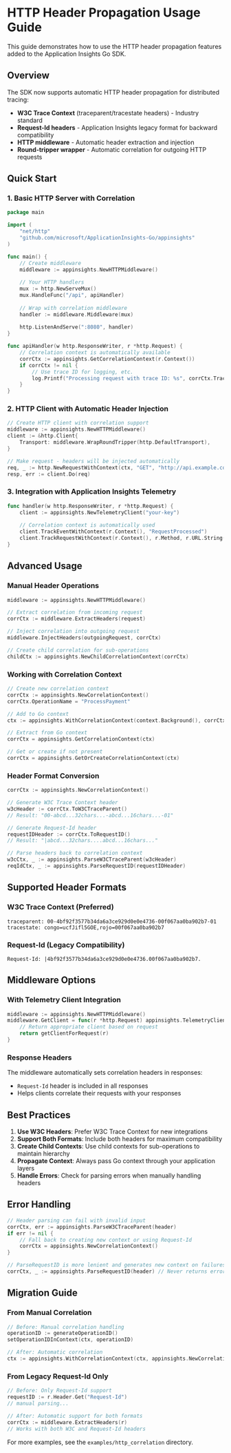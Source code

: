 # HTTP Header Propagation Usage Guide

This guide demonstrates how to use the HTTP header propagation features added to the Application Insights Go SDK.

## Overview

The SDK now supports automatic HTTP header propagation for distributed tracing:

- **W3C Trace Context** (traceparent/tracestate headers) - Industry standard
- **Request-Id headers** - Application Insights legacy format for backward compatibility
- **HTTP middleware** - Automatic header extraction and injection
- **Round-tripper wrapper** - Automatic correlation for outgoing HTTP requests

## Quick Start

### 1. Basic HTTP Server with Correlation

```go
package main

import (
    "net/http"
    "github.com/microsoft/ApplicationInsights-Go/appinsights"
)

func main() {
    // Create middleware
    middleware := appinsights.NewHTTPMiddleware()
    
    // Your HTTP handlers
    mux := http.NewServeMux()
    mux.HandleFunc("/api", apiHandler)
    
    // Wrap with correlation middleware
    handler := middleware.Middleware(mux)
    
    http.ListenAndServe(":8080", handler)
}

func apiHandler(w http.ResponseWriter, r *http.Request) {
    // Correlation context is automatically available
    corrCtx := appinsights.GetCorrelationContext(r.Context())
    if corrCtx != nil {
        // Use trace ID for logging, etc.
        log.Printf("Processing request with trace ID: %s", corrCtx.TraceID)
    }
}
```

### 2. HTTP Client with Automatic Header Injection

```go
// Create HTTP client with correlation support
middleware := appinsights.NewHTTPMiddleware()
client := &http.Client{
    Transport: middleware.WrapRoundTripper(http.DefaultTransport),
}

// Make request - headers will be injected automatically
req, _ := http.NewRequestWithContext(ctx, "GET", "http://api.example.com", nil)
resp, err := client.Do(req)
```

### 3. Integration with Application Insights Telemetry

```go
func handler(w http.ResponseWriter, r *http.Request) {
    client := appinsights.NewTelemetryClient("your-key")
    
    // Correlation context is automatically used
    client.TrackEventWithContext(r.Context(), "RequestProcessed")
    client.TrackRequestWithContext(r.Context(), r.Method, r.URL.String(), duration, "200")
}
```

## Advanced Usage

### Manual Header Operations

```go
middleware := appinsights.NewHTTPMiddleware()

// Extract correlation from incoming request
corrCtx := middleware.ExtractHeaders(request)

// Inject correlation into outgoing request
middleware.InjectHeaders(outgoingRequest, corrCtx)

// Create child correlation for sub-operations
childCtx := appinsights.NewChildCorrelationContext(corrCtx)
```

### Working with Correlation Context

```go
// Create new correlation context
corrCtx := appinsights.NewCorrelationContext()
corrCtx.OperationName = "ProcessPayment"

// Add to Go context
ctx := appinsights.WithCorrelationContext(context.Background(), corrCtx)

// Extract from Go context
corrCtx = appinsights.GetCorrelationContext(ctx)

// Get or create if not present
corrCtx = appinsights.GetOrCreateCorrelationContext(ctx)
```

### Header Format Conversion

```go
corrCtx := appinsights.NewCorrelationContext()

// Generate W3C Trace Context header
w3cHeader := corrCtx.ToW3CTraceParent()
// Result: "00-abcd...32chars...-abcd...16chars...-01"

// Generate Request-Id header  
requestIDHeader := corrCtx.ToRequestID()
// Result: "|abcd...32chars....abcd...16chars..."

// Parse headers back to correlation context
w3cCtx, _ := appinsights.ParseW3CTraceParent(w3cHeader)
reqIdCtx, _ := appinsights.ParseRequestID(requestIDHeader)
```

## Supported Header Formats

### W3C Trace Context (Preferred)
```
traceparent: 00-4bf92f3577b34da6a3ce929d0e0e4736-00f067aa0ba902b7-01
tracestate: congo=ucfJifl5GOE,rojo=00f067aa0ba902b7
```

### Request-Id (Legacy Compatibility)
```
Request-Id: |4bf92f3577b34da6a3ce929d0e0e4736.00f067aa0ba902b7.
```

## Middleware Options

### With Telemetry Client Integration

```go
middleware := appinsights.NewHTTPMiddleware()
middleware.GetClient = func(r *http.Request) appinsights.TelemetryClient {
    // Return appropriate client based on request
    return getClientForRequest(r)
}
```

### Response Headers

The middleware automatically sets correlation headers in responses:
- `Request-Id` header is included in all responses
- Helps clients correlate their requests with your responses

## Best Practices

1. **Use W3C Headers**: Prefer W3C Trace Context for new integrations
2. **Support Both Formats**: Include both headers for maximum compatibility
3. **Create Child Contexts**: Use child contexts for sub-operations to maintain hierarchy
4. **Propagate Context**: Always pass Go context through your application layers
5. **Handle Errors**: Check for parsing errors when manually handling headers

## Error Handling

```go
// Header parsing can fail with invalid input
corrCtx, err := appinsights.ParseW3CTraceParent(header)
if err != nil {
    // Fall back to creating new context or using Request-Id
    corrCtx = appinsights.NewCorrelationContext()
}

// ParseRequestID is more lenient and generates new context on failures
corrCtx, _ := appinsights.ParseRequestID(header) // Never returns error for invalid input
```

## Migration Guide

### From Manual Correlation
```go
// Before: Manual correlation handling
operationID := generateOperationID()
setOperationIDInContext(ctx, operationID)

// After: Automatic correlation
ctx := appinsights.WithCorrelationContext(ctx, appinsights.NewCorrelationContext())
```

### From Legacy Request-Id Only
```go
// Before: Only Request-Id support
requestID := r.Header.Get("Request-Id")
// manual parsing...

// After: Automatic support for both formats
corrCtx := middleware.ExtractHeaders(r)
// Works with both W3C and Request-Id headers
```

For more examples, see the `examples/http_correlation` directory.